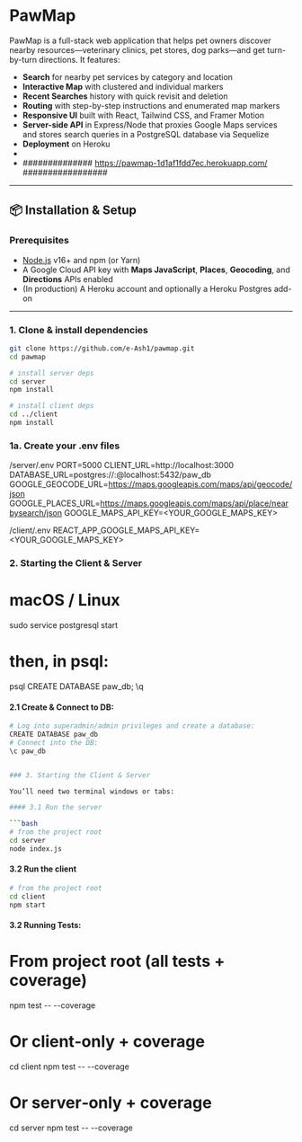 # PawMap

PawMap is a full-stack web application that helps pet owners discover nearby resources—veterinary clinics, pet stores, dog parks—and get turn-by-turn directions. It features:

- **Search** for nearby pet services by category and location  
- **Interactive Map** with clustered and individual markers  
- **Recent Searches** history with quick revisit and deletion  
- **Routing** with step-by-step instructions and enumerated map markers  
- **Responsive UI** built with React, Tailwind CSS, and Framer Motion  
- **Server-side API** in Express/Node that proxies Google Maps services and stores search queries in a PostgreSQL database via Sequelize  
- **Deployment** on Heroku 
- 
- ############## https://pawmap-1d1af1fdd7ec.herokuapp.com/ #################

---

## 📦 Installation & Setup

### Prerequisites

- [Node.js](https://nodejs.org/) v16+ and npm (or Yarn)
- A Google Cloud API key with **Maps JavaScript**, **Places**, **Geocoding**, and **Directions** APIs enabled
- (In production) A Heroku account and optionally a Heroku Postgres add-on

---

### 1. Clone & install dependencies

```bash
git clone https://github.com/e-Ash1/pawmap.git
cd pawmap

# install server deps
cd server
npm install

# install client deps
cd ../client
npm install
```

### 1a. Create your .env files

/server/.env
PORT=5000
CLIENT_URL=http://localhost:3000
DATABASE_URL=postgres://<USER>:<PASS>@localhost:5432/paw_db
GOOGLE_GEOCODE_URL=https://maps.googleapis.com/maps/api/geocode/json
GOOGLE_PLACES_URL=https://maps.googleapis.com/maps/api/place/nearbysearch/json
GOOGLE_MAPS_API_KEY=<YOUR_GOOGLE_MAPS_KEY>

/client/.env
REACT_APP_GOOGLE_MAPS_API_KEY=<YOUR_GOOGLE_MAPS_KEY>


### 2. Starting the Client & Server

# macOS / Linux
sudo service postgresql start

# then, in psql:
psql
CREATE DATABASE paw_db;
\q

#### 2.1 Create & Connect to DB:

```bash
# Log into superadmin/admin privileges and create a database:
CREATE DATABASE paw_db
# Connect into the DB:
\c paw_db


### 3. Starting the Client & Server

You’ll need two terminal windows or tabs:

#### 3.1 Run the server

```bash
# from the project root
cd server
node index.js


```
#### 3.2 Run the client

```bash
# from the project root
cd client
npm start

```

#### 3.2 Running Tests:

# From project root (all tests + coverage)
npm test -- --coverage

# Or client‑only + coverage
cd client
npm test -- --coverage

# Or server‑only + coverage
cd server
npm test -- --coverage











